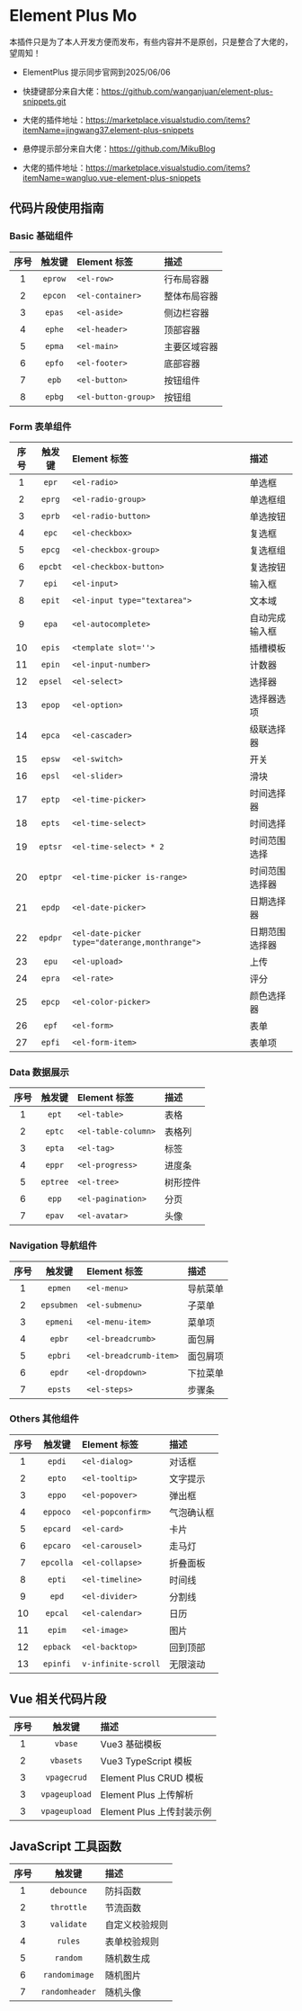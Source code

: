 # Element Plus Mo

本插件只是为了本人开发方便而发布，有些内容并不是原创，只是整合了大佬的，望周知！

- ElementPlus 提示同步官网到2025/06/06
- 快捷键部分来自大佬：https://github.com/wanganjuan/element-plus-snippets.git
- 大佬的插件地址：https://marketplace.visualstudio.com/items?itemName=jingwang37.element-plus-snippets

- 悬停提示部分来自大佬：https://github.com/MikuBlog
- 大佬的插件地址：https://marketplace.visualstudio.com/items?itemName=wangluo.vue-element-plus-snippets

## 代码片段使用指南

### Basic 基础组件

| 序号 | 触发键 | Element 标签 | 描述 |
|:---:|:---:|:---|:---|
| 1 | `eprow` | `<el-row>` | 行布局容器 |
| 2 | `epcon` | `<el-container>` | 整体布局容器 |
| 3 | `epas` | `<el-aside>` | 侧边栏容器 |
| 4 | `ephe` | `<el-header>` | 顶部容器 |
| 5 | `epma` | `<el-main>` | 主要区域容器 |
| 6 | `epfo` | `<el-footer>` | 底部容器 |
| 7 | `epb` | `<el-button>` | 按钮组件 |
| 8 | `epbg` | `<el-button-group>` | 按钮组 |

### Form 表单组件

| 序号 | 触发键 | Element 标签 | 描述 |
|:---:|:---:|:---|:---|
| 1 | `epr` | `<el-radio>` | 单选框 |
| 2 | `eprg` | `<el-radio-group>` | 单选框组 |
| 3 | `eprb` | `<el-radio-button>` | 单选按钮 |
| 4 | `epc` | `<el-checkbox>` | 复选框 |
| 5 | `epcg` | `<el-checkbox-group>` | 复选框组 |
| 6 | `epcbt` | `<el-checkbox-button>` | 复选按钮 |
| 7 | `epi` | `<el-input>` | 输入框 |
| 8 | `epit` | `<el-input type="textarea">` | 文本域 |
| 9 | `epa` | `<el-autocomplete>` | 自动完成输入框 |
| 10 | `epis` | `<template slot=''>` | 插槽模板 |
| 11 | `epin` | `<el-input-number>` | 计数器 |
| 12 | `epsel` | `<el-select>` | 选择器 |
| 13 | `epop` | `<el-option>` | 选择器选项 |
| 14 | `epca` | `<el-cascader>` | 级联选择器 |
| 15 | `epsw` | `<el-switch>` | 开关 |
| 16 | `epsl` | `<el-slider>` | 滑块 |
| 17 | `eptp` | `<el-time-picker>` | 时间选择器 |
| 18 | `epts` | `<el-time-select>` | 时间选择 |
| 19 | `eptsr` | `<el-time-select> * 2` | 时间范围选择 |
| 20 | `eptpr` | `<el-time-picker is-range>` | 时间范围选择器 |
| 21 | `epdp` | `<el-date-picker>` | 日期选择器 |
| 22 | `epdpr` | `<el-date-picker type="daterange,monthrange">` | 日期范围选择器 |
| 23 | `epu` | `<el-upload>` | 上传 |
| 24 | `epra` | `<el-rate>` | 评分 |
| 25 | `epcp` | `<el-color-picker>` | 颜色选择器 |
| 26 | `epf` | `<el-form>` | 表单 |
| 27 | `epfi` | `<el-form-item>` | 表单项 |

### Data 数据展示

| 序号 | 触发键 | Element 标签 | 描述 |
|:---:|:---:|:---|:---|
| 1 | `ept` | `<el-table>` | 表格 |
| 2 | `eptc` | `<el-table-column>` | 表格列 |
| 3 | `epta` | `<el-tag>` | 标签 |
| 4 | `eppr` | `<el-progress>` | 进度条 |
| 5 | `eptree` | `<el-tree>` | 树形控件 |
| 6 | `epp` | `<el-pagination>` | 分页 |
| 7 | `epav` | `<el-avatar>` | 头像 |

### Navigation 导航组件

| 序号 | 触发键 | Element 标签 | 描述 |
|:---:|:---:|:---|:---|
| 1 | `epmen` | `<el-menu>` | 导航菜单 |
| 2 | `epsubmen` | `<el-submenu>` | 子菜单 |
| 3 | `epmeni` | `<el-menu-item>` | 菜单项 |
| 4 | `epbr` | `<el-breadcrumb>` | 面包屑 |
| 5 | `epbri` | `<el-breadcrumb-item>` | 面包屑项 |
| 6 | `epdr` | `<el-dropdown>` | 下拉菜单 |
| 7 | `epsts` | `<el-steps>` | 步骤条 |

### Others 其他组件

| 序号 | 触发键 | Element 标签 | 描述 |
|:---:|:---:|:---|:---|
| 1 | `epdi` | `<el-dialog>` | 对话框 |
| 2 | `epto` | `<el-tooltip>` | 文字提示 |
| 3 | `eppo` | `<el-popover>` | 弹出框 |
| 4 | `eppoco` | `<el-popconfirm>` | 气泡确认框 |
| 5 | `epcard` | `<el-card>` | 卡片 |
| 6 | `epcaro` | `<el-carousel>` | 走马灯 |
| 7 | `epcolla` | `<el-collapse>` | 折叠面板 |
| 8 | `epti` | `<el-timeline>` | 时间线 |
| 9 | `epd` | `<el-divider>` | 分割线 |
| 10 | `epcal` | `<el-calendar>` | 日历 |
| 11 | `epim` | `<el-image>` | 图片 |
| 12 | `epback` | `<el-backtop>` | 回到顶部 |
| 13 | `epinfi` | `v-infinite-scroll` | 无限滚动 |

## Vue 相关代码片段

| 序号 | 触发键 | 描述 |
|:---:|:---:|:---|
| 1 | `vbase` | Vue3 基础模板 |
| 2 | `vbasets` | Vue3 TypeScript 模板 |
| 3 | `vpagecrud` | Element Plus CRUD 模板 |
| 3 | `vpageupload` | Element Plus 上传解析 |
| 3 | `vpageupload` | Element Plus 上传封装示例 |

## JavaScript 工具函数

| 序号 | 触发键 | 描述 |
|:---:|:---:|:---|
| 1 | `debounce` | 防抖函数 |
| 2 | `throttle` | 节流函数 |
| 3 | `validate` | 自定义校验规则 |
| 4 | `rules` | 表单校验规则 |
| 5 | `random` | 随机数生成 |
| 6 | `randomimage` | 随机图片 |
| 7 | `randomheader` | 随机头像 |

